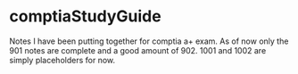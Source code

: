 # comptiaStudyGuide
Notes I have been putting together for comptia a+ exam. As of now only the 901 notes are complete and a good amount of 902. 1001 and 1002 are simply placeholders for now.
